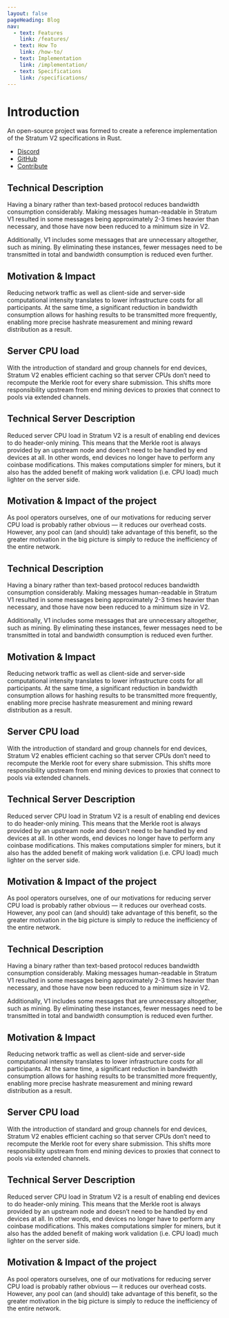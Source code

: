 ```yaml
---
layout: false
pageHeading: Blog
nav:
  - text: Features
    link: /features/
  - text: How To
    link: /how-to/
  - text: Implementation
    link: /implementation/
  - text: Specifications
    link: /specifications/
---
```


# Introduction

An open-source project was formed to create a reference implementation of the Stratum V2 specifications in Rust.

- [Discord](https://discord.com/)
- [GitHub](https://github.com/)
- [Contribute](https://github.com/)

## Technical Description

Having a binary rather than text-based protocol reduces bandwidth consumption considerably. Making messages human-readable in Stratum V1 resulted in some messages being approximately 2-3 times heavier than necessary, and those have now been reduced to a minimum size in V2.

Additionally, V1 includes some messages that are unnecessary altogether, such as mining. By eliminating these instances, fewer messages need to be transmitted in total and bandwidth consumption is reduced even further.

## Motivation & Impact

Reducing network traffic as well as client-side and server-side computational intensity translates to lower infrastructure costs for all participants. At the same time, a significant reduction in bandwidth consumption allows for hashing results to be transmitted more frequently, enabling more precise hashrate measurement and mining reward distribution as a result.

## Server CPU load

With the introduction of standard and group channels for end devices, Stratum V2 enables efficient caching so that server CPUs don’t need to recompute the Merkle root for every share submission. This shifts more responsibility upstream from end mining devices to proxies that connect to pools via extended channels.

## Technical Server Description

Reduced server CPU load in Stratum V2 is a result of enabling end devices to do header-only mining. This means that the Merkle root is always provided by an upstream node and doesn’t need to be handled by end devices at all. In other words, end devices no longer have to perform any coinbase modifications. This makes computations simpler for miners, but it also has the added benefit of making work validation (i.e. CPU load) much lighter on the server side.

## Motivation & Impact of the project

As pool operators ourselves, one of our motivations for reducing server CPU load is probably rather obvious — it reduces our overhead costs. However, any pool can (and should) take advantage of this benefit, so the greater motivation in the big picture is simply to reduce the inefficiency of the entire network.

## Technical Description

Having a binary rather than text-based protocol reduces bandwidth consumption considerably. Making messages human-readable in Stratum V1 resulted in some messages being approximately 2-3 times heavier than necessary, and those have now been reduced to a minimum size in V2.

Additionally, V1 includes some messages that are unnecessary altogether, such as mining. By eliminating these instances, fewer messages need to be transmitted in total and bandwidth consumption is reduced even further.

## Motivation & Impact

Reducing network traffic as well as client-side and server-side computational intensity translates to lower infrastructure costs for all participants. At the same time, a significant reduction in bandwidth consumption allows for hashing results to be transmitted more frequently, enabling more precise hashrate measurement and mining reward distribution as a result.

## Server CPU load

With the introduction of standard and group channels for end devices, Stratum V2 enables efficient caching so that server CPUs don’t need to recompute the Merkle root for every share submission. This shifts more responsibility upstream from end mining devices to proxies that connect to pools via extended channels.

## Technical Server Description

Reduced server CPU load in Stratum V2 is a result of enabling end devices to do header-only mining. This means that the Merkle root is always provided by an upstream node and doesn’t need to be handled by end devices at all. In other words, end devices no longer have to perform any coinbase modifications. This makes computations simpler for miners, but it also has the added benefit of making work validation (i.e. CPU load) much lighter on the server side.

## Motivation & Impact of the project

As pool operators ourselves, one of our motivations for reducing server CPU load is probably rather obvious — it reduces our overhead costs. However, any pool can (and should) take advantage of this benefit, so the greater motivation in the big picture is simply to reduce the inefficiency of the entire network.

## Technical Description

Having a binary rather than text-based protocol reduces bandwidth consumption considerably. Making messages human-readable in Stratum V1 resulted in some messages being approximately 2-3 times heavier than necessary, and those have now been reduced to a minimum size in V2.

Additionally, V1 includes some messages that are unnecessary altogether, such as mining. By eliminating these instances, fewer messages need to be transmitted in total and bandwidth consumption is reduced even further.

## Motivation & Impact

Reducing network traffic as well as client-side and server-side computational intensity translates to lower infrastructure costs for all participants. At the same time, a significant reduction in bandwidth consumption allows for hashing results to be transmitted more frequently, enabling more precise hashrate measurement and mining reward distribution as a result.

## Server CPU load

With the introduction of standard and group channels for end devices, Stratum V2 enables efficient caching so that server CPUs don’t need to recompute the Merkle root for every share submission. This shifts more responsibility upstream from end mining devices to proxies that connect to pools via extended channels.

## Technical Server Description

Reduced server CPU load in Stratum V2 is a result of enabling end devices to do header-only mining. This means that the Merkle root is always provided by an upstream node and doesn’t need to be handled by end devices at all. In other words, end devices no longer have to perform any coinbase modifications. This makes computations simpler for miners, but it also has the added benefit of making work validation (i.e. CPU load) much lighter on the server side.

## Motivation & Impact of the project

As pool operators ourselves, one of our motivations for reducing server CPU load is probably rather obvious — it reduces our overhead costs. However, any pool can (and should) take advantage of this benefit, so the greater motivation in the big picture is simply to reduce the inefficiency of the entire network.

